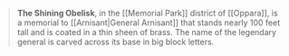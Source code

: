 > **The Shining Obelisk**,  in the [[Memorial Park]] district of [[Oppara]], is a memorial to [[Arnisant|General Arnisant]] that stands nearly 100 feet tall and is coated in a thin sheen of brass. The name of the legendary general is carved across its base in big block letters.








